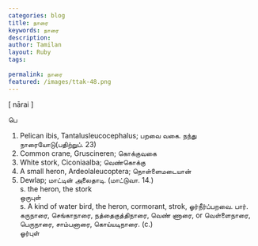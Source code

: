 ```yaml
---
categories: blog
title: நாரை
keywords: நாரை
description: 
author: Tamilan
layout: Ruby
tags: 
 
permalink: நாரை
featured: /images/ttak-48.png
---
```

  
[ nārai ]  
  
பெ  
1. Pelican ibis, Tantalusleucocephalus; பறவை வகை. நந்து நாரையோடு(பதிற்றுப். 23)  
2. Common crane, Gruscineren; கொக்குவகை  
3. White stork, Ciconiaalba; வெண்கொக்கு  
4. A small heron, Ardeolaleucoptera; நொள்ளைமடையான்  
5. Dewlap; மாட்டின் அலைதாடி. (மாட்டுவா. 14.)  
s. the heron, the stork  
ஒருபுள்  
s. A kind of water bird, the heron, cormorant, strok, ஓர்நீர்ப்பறவை. பார். கருநாரை, செங்காநாரை, நத்தைகுத்திநாரை, வெண் ணாரை, or வெள்ளைநாரை, பெருநாரை, சாம்பனாரை, கொய்யடிநாரை. (c.)  
ஓர்புள்